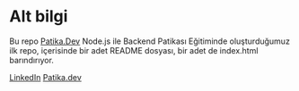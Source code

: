 # Alt bilgi
Bu repo [Patika.Dev](https://app.patika.dev) Node.js ile Backend Patikası Eğitiminde oluşturduğumuz ilk repo, içerisinde bir adet README dosyası, bir adet de index.html barındırıyor.


[LinkedIn](https://www.linkedin.com/in/yasaremredogru/)
[Patika.dev](https://app.patika.dev/yemredogru)